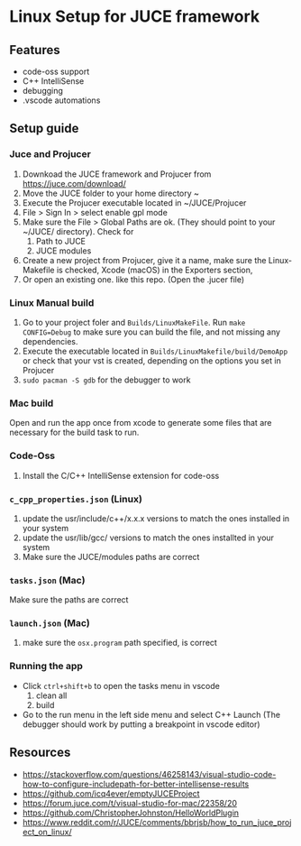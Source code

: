 # Linux Setup for JUCE framework

## Features
- code-oss support
- C++ IntelliSense
- debugging
- .vscode automations

## Setup guide
### Juce and Projucer 
1. Downkoad the JUCE framework and Projucer from https://juce.com/download/
1. Move the JUCE folder to your home directory ~
1. Execute the Projucer executable located in ~/JUCE/Projucer
1. File > Sign In > select enable gpl mode
1. Make sure the File > Global Paths are ok. (They should point to your ~/JUCE/ directory). Check for 
    1. Path to JUCE 
    1. JUCE modules
1. Create a new project from Projucer, give it a name, make sure the Linux-Makefile is checked, Xcode (macOS) in the Exporters section, 
1. Or open an existing one. like this repo. (Open the .jucer file)

### Linux Manual build
1. Go to your project foler and `Builds/LinuxMakeFile`. Run `make CONFIG=Debug` to make sure you can build the file, and not missing any dependencies.
1. Execute the executable located in `Builds/LinuxMakefile/build/DemoApp` or check that your vst is created, depending on the options you set in Projucer
1. `sudo pacman -S gdb` for the debugger to work

### Mac build
Open and run the app once from xcode to generate some files that are necessary for the build task to run.

### Code-Oss
1. Install the C/C++ IntelliSense extension for code-oss

### `c_cpp_properties.json` (Linux)
1. update the usr/include/c++/x.x.x versions to match the ones installed in your system
1. update the usr/lib/gcc/ versions to match the ones installted in your system
1. Make sure the JUCE/modules paths are correct

### `tasks.json` (Mac)
Make sure the paths are correct

### `launch.json` (Mac)
1. make sure the `osx.program` path specified, is correct

### Running the app
- Click `ctrl+shift+b` to open the tasks menu in vscode
    1. clean all
    1. build
- Go to the run menu in the left side menu and select C++ Launch (The debugger should work by putting a breakpoint in vscode editor)

## Resources
- https://stackoverflow.com/questions/46258143/visual-studio-code-how-to-configure-includepath-for-better-intellisense-results
- https://github.com/icq4ever/emptyJUCEProject
- https://forum.juce.com/t/visual-studio-for-mac/22358/20
- https://github.com/ChristopherJohnston/HelloWorldPlugin
- https://www.reddit.com/r/JUCE/comments/bbrjsb/how_to_run_juce_project_on_linux/

